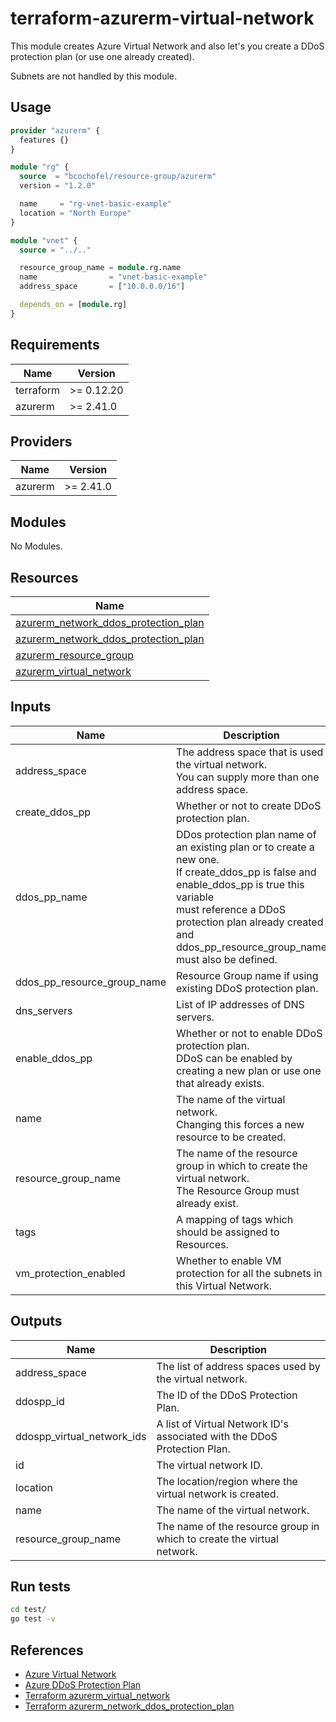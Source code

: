# terraform-azurerm-virtual-network

This module creates Azure Virtual Network and also let's you create a DDoS protection plan (or use one already created).

Subnets are not handled by this module.

## Usage

```hcl:examples/basic/main.tf
provider "azurerm" {
  features {}
}

module "rg" {
  source  = "bcochofel/resource-group/azurerm"
  version = "1.2.0"

  name     = "rg-vnet-basic-example"
  location = "North Europe"
}

module "vnet" {
  source = "../.."

  resource_group_name = module.rg.name
  name                = "vnet-basic-example"
  address_space       = ["10.0.0.0/16"]

  depends_on = [module.rg]
}

```

<!-- BEGINNING OF PRE-COMMIT-TERRAFORM DOCS HOOK -->

## Requirements

| Name | Version |
|------|---------|
| terraform | >= 0.12.20 |
| azurerm | >= 2.41.0 |

## Providers

| Name | Version |
|------|---------|
| azurerm | >= 2.41.0 |

## Modules

No Modules.

## Resources

| Name |
|------|
| [azurerm_network_ddos_protection_plan](https://registry.terraform.io/providers/hashicorp/azurerm/2.41.0/docs/data-sources/network_ddos_protection_plan) |
| [azurerm_network_ddos_protection_plan](https://registry.terraform.io/providers/hashicorp/azurerm/2.41.0/docs/resources/network_ddos_protection_plan) |
| [azurerm_resource_group](https://registry.terraform.io/providers/hashicorp/azurerm/2.41.0/docs/data-sources/resource_group) |
| [azurerm_virtual_network](https://registry.terraform.io/providers/hashicorp/azurerm/2.41.0/docs/resources/virtual_network) |

## Inputs

| Name | Description | Type | Default | Required |
|------|-------------|------|---------|:--------:|
| address\_space | The address space that is used the virtual network.<br>You can supply more than one address space. | `list(string)` | n/a | yes |
| create\_ddos\_pp | Whether or not to create DDoS protection plan. | `bool` | `false` | no |
| ddos\_pp\_name | DDos protection plan name of an existing plan or to create a new one.<br>If create\_ddos\_pp is false and enable\_ddos\_pp is true this variable<br>must reference a DDoS protection plan already created and<br>ddos\_pp\_resource\_group\_name must also be defined. | `string` | `""` | no |
| ddos\_pp\_resource\_group\_name | Resource Group name if using existing DDoS protection plan. | `string` | `""` | no |
| dns\_servers | List of IP addresses of DNS servers. | `list(string)` | `[]` | no |
| enable\_ddos\_pp | Whether or not to enable DDoS protection plan.<br>DDoS can be enabled by creating a new plan or use one that already exists. | `bool` | `false` | no |
| name | The name of the virtual network.<br>Changing this forces a new resource to be created. | `string` | n/a | yes |
| resource\_group\_name | The name of the resource group in which to create the virtual network.<br>The Resource Group must already exist. | `string` | n/a | yes |
| tags | A mapping of tags which should be assigned to Resources. | `map(string)` | `{}` | no |
| vm\_protection\_enabled | Whether to enable VM protection for all the subnets in this Virtual Network. | `bool` | `false` | no |

## Outputs

| Name | Description |
|------|-------------|
| address\_space | The list of address spaces used by the virtual network. |
| ddospp\_id | The ID of the DDoS Protection Plan. |
| ddospp\_virtual\_network\_ids | A list of Virtual Network ID's associated with the DDoS Protection Plan. |
| id | The virtual network ID. |
| location | The location/region where the virtual network is created. |
| name | The name of the virtual network. |
| resource\_group\_name | The name of the resource group in which to create the virtual network. |
<!-- END OF PRE-COMMIT-TERRAFORM DOCS HOOK -->


## Run tests

```bash
cd test/
go test -v
```

## References

* [Azure Virtual Network](https://docs.microsoft.com/en-us/azure/virtual-network/virtual-networks-overview)
* [Azure DDoS Protection Plan](https://docs.microsoft.com/en-us/azure/ddos-protection/ddos-protection-overview)
* [Terraform azurerm_virtual_network](https://registry.terraform.io/providers/hashicorp/azurerm/latest/docs/resources/virtual_network)
* [Terraform azurerm_network_ddos_protection_plan](https://registry.terraform.io/providers/hashicorp/azurerm/latest/docs/resources/network_ddos_protection_plan)

